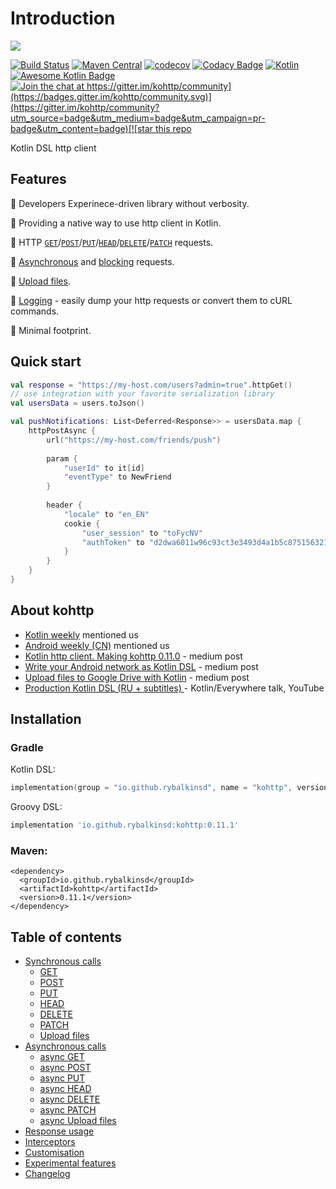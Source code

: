 # Introduction

![](https://repository-images.githubusercontent.com/141764280/12771480-a7f9-11e9-8a41-4a1280106f8a)

[![Build Status](https://travis-ci.org/rybalkinsd/kohttp.svg?branch=master)](https://travis-ci.org/rybalkinsd/kohttp) [![Maven Central](https://maven-badges.herokuapp.com/maven-central/io.github.rybalkinsd/kohttp/badge.svg)](https://maven-badges.herokuapp.com/maven-central/io.github.rybalkinsd/kohttp) [![codecov](https://codecov.io/gh/rybalkinsd/kohttp/branch/master/graph/badge.svg)](https://codecov.io/gh/rybalkinsd/kohttp) [![Codacy Badge](https://api.codacy.com/project/badge/Grade/e072bcbe3dcf4fce87e44443f0721537)](https://www.codacy.com/app/yan.brikl/kohttp?utm_source=github.com&amp;utm_medium=referral&amp;utm_content=rybalkinsd/kohttp&amp;utm_campaign=Badge_Grade) [![Kotlin](https://img.shields.io/badge/Kotlin-1.3.50-blue.svg)](https://kotlinlang.org) [![Awesome Kotlin Badge](https://kotlin.link/awesome-kotlin.svg)](https://github.com/KotlinBy/awesome-kotlin) [![Join the chat at https://gitter.im/kohttp/community](https://badges.gitter.im/kohttp/community.svg)](https://gitter.im/kohttp/community?utm_source=badge&utm_medium=badge&utm_campaign=pr-badge&utm_content=badge)[![star this repo](http://githubbadges.com/star.svg?user=rybalkinsd&repo=kohttp&style=flat)](https://github.com/rybalkinsd/kohttp)

Kotlin DSL http client

## Features
 🔹 Developers Experinece-driven library without verbosity.
 
 🔹 Providing a native way to use http client in Kotlin.
 
 🔹 HTTP [`GET`](gitbook/core/synchronous-calls/get.md)/[`POST`](gitbook/core/synchronous-calls/post.md)/[`PUT`](gitbook/core/synchronous-calls/put.md)/[`HEAD`](gitbook/core/synchronous-calls/head.md)/[`DELETE`](gitbook/core/synchronous-calls/delete.md)/[`PATCH`](gitbook/core/synchronous-calls/patch.md) requests.   
 
 🔹 [Asynchronous](gitbook/core/asynchronous-calls/) and [blocking](gitbook/core/synchronous-calls/) requests.  
 
 🔹 [Upload files](gitbook/core/synchronous-calls/upload-files.md).
 
 🔹 [Logging](gitbook/core/interceptors.md#logging-interceptor-a-request-logging-interceptor) - easily dump your http requests or convert them to cURL commands.
 
 🔹 Minimal footprint.


## Quick start
```kotlin
val response = "https://my-host.com/users?admin=true".httpGet()
// use integration with your favorite serialization library
val usersData = users.toJson()

val pushNotifications: List<Deferred<Response>> = usersData.map {
    httpPostAsync {
        url("https://my-host.com/friends/push")
        
        param {
            "userId" to it[id]
            "eventType" to NewFriend
        }
        
        header {
            "locale" to "en_EN"
            cookie {
                "user_session" to "toFycNV"
                "authToken" to "d2dwa6011w96c93ct3e3493d4a1b5c8751563217409"
            }
        }
    }
}
```

## About kohttp

* [Kotlin weekly](https://mailchi.mp/kotlinweekly/kotlin-weekly-124) mentioned us
* [Android weekly \(CN\)](https://androidweekly.io/android-dev-weekly-issue-208/) mentioned us
* [Kotlin http client. Making kohttp 0.11.0](https://medium.com/@sergei.rybalkin/kotlin-http-client-making-kohttp-0-11-0-af16fb702c86?source=friends_link&sk=e0284c5f8028034eafd433ff5fcfcf47) - medium post
* [Write your Android network as Kotlin DSL](https://medium.com/datadriveninvestor/write-your-android-networking-as-a-kotlin-dsl-330febae503f) - medium post
* [Upload files to Google Drive with Kotlin](https://medium.com/@sergei.rybalkin/upload-file-to-google-drive-with-kotlin-931cec5252c1) - medium post
* [Production Kotlin DSL \(RU + subtitles\) ](https://youtu.be/4m9bS0M0Nww) - Kotlin/Everywhere talk, YouTube

## Installation

### Gradle

Kotlin DSL:

```kotlin
implementation(group = "io.github.rybalkinsd", name = "kohttp", version = "0.11.1")
```

Groovy DSL:

```groovy
implementation 'io.github.rybalkinsd:kohttp:0.11.1'
```

### Maven:

```markup
<dependency>
  <groupId>io.github.rybalkinsd</groupId>
  <artifactId>kohttp</artifactId>
  <version>0.11.1</version>
</dependency>
```

## Table of contents

* [Synchronous calls](gitbook/core/synchronous-calls/)
  * [GET](gitbook/core/synchronous-calls/get.md)
  * [POST](gitbook/core/synchronous-calls/post.md)
  * [PUT](gitbook/core/synchronous-calls/put.md)
  * [HEAD](gitbook/core/synchronous-calls/head.md)
  * [DELETE](gitbook/core/synchronous-calls/delete.md)
  * [PATCH](gitbook/core/synchronous-calls/patch.md)
  * [Upload files](gitbook/core/synchronous-calls/upload-files.md)
* [Asynchronous calls](gitbook/core/asynchronous-calls/)
  * [async GET](gitbook/core/asynchronous-calls/async-get.md)
  * [async POST](gitbook/core/asynchronous-calls/async-post.md)
  * [async PUT](gitbook/core/asynchronous-calls/async-put.md)
  * [async HEAD](gitbook/core/asynchronous-calls/async-head.md)
  * [async DELETE](gitbook/core/asynchronous-calls/async-delete.md)
  * [async PATCH](gitbook/core/asynchronous-calls/async-patch.md)
  * [async Upload files](gitbook/core/asynchronous-calls/async-upload-files.md)
* [Response usage](gitbook/core/response-usage.md)
* [Interceptors](gitbook/core/interceptors.md)
* [Customisation](gitbook/core/customisation.md)
* [Experimental features](gitbook/core/experimental-features.md)
* [Changelog](gitbook/history/changelog.md)

